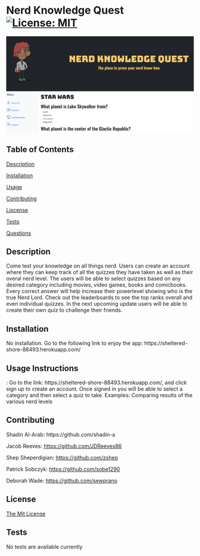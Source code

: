 # Nerd Knowledge Quest [![License: MIT](https://img.shields.io/badge/License-MIT-yellow.svg)](https://opensource.org/licenses/MIT)
  
![Alt text](./public/images/screenshot.png?raw=true "Screenshot")

 ## **Table of Contents**
  
 [Description](#id-1)
  
 [Installation](#id-2)
  
 [Usage](#id-3)
  
 [Contributing](#id-4)
  
 [Liscense](#id-5)
  
 [Tests](#id-6)
  
 [Questions](#id-7) 
  
 <h2 id="id-1">Description</h2> 
 Come test your knowledge on all things nerd. Users can create an account where they can keep track of all the quizzes they have taken as well as their overal nerd level. The users will be able to select quizzes based on any desired category including movies, video games, books and comicbooks. Every correct answer will help increase their powerlevel showing who is the true Nerd Lord. Check out the leaderboards to see the top ranks overall and even individual quizzes. In the next upcoming update users will be able to create their own quiz to challenge their friends. 
  
 <h2 id="id-2">Installation</h2> 
 No installation. Go to the following link to enjoy the app: https://sheltered-shore-88493.herokuapp.com/ 
  
 <h2 id="id-3">Usage 
 Instructions </h2>: Go to the link: https://sheltered-shore-88493.herokuapp.com/, and click sign up to create an account. Once signed in you will be able to select a category and then select a quiz to take.  
 Examples: Comparing results of the various nerd levels
  
 <h2 id="id-4">Contributing</h2> 
 Shadin Al-Arab: https://github.com/shadin-a
 
 Jacob Reeves: https://github.com/JDReeves86
 
 Shep Sheperdigian: https://github.com/zshep
 
 Patrick Sobczyk: https://github.com/sobe1290
 
 Deborah Wade: https://github.com/sewprano
  
 <h2 id="id-5">License</h2> 
 <a href="((https://opensource.org/licenses/MIT))">The Mit License</a>
  
 <h2 id="id-6">Tests</h2> 
 No tests are available currently
  

    
